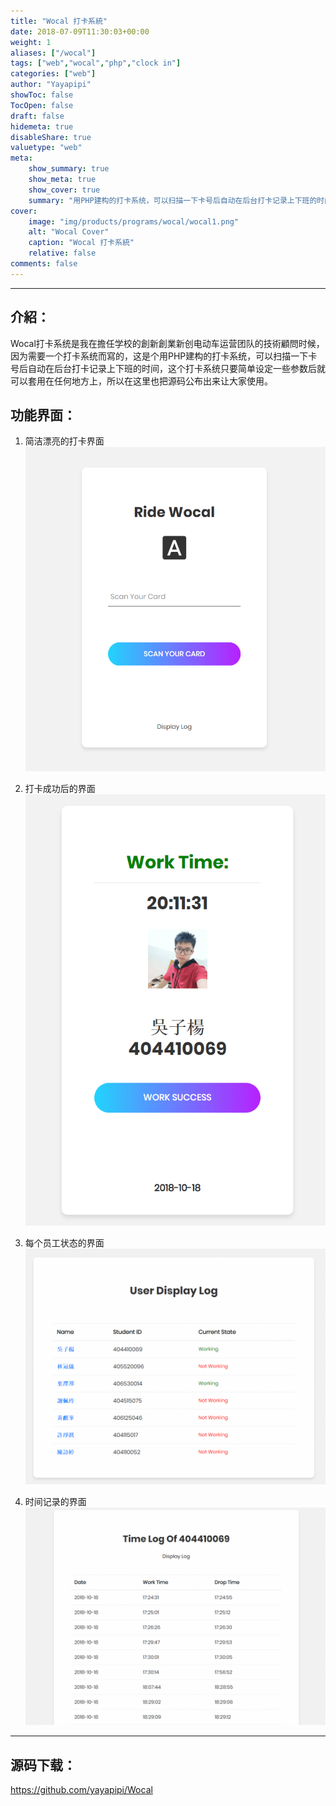 ```yaml
---
title: "Wocal 打卡系統"
date: 2018-07-09T11:30:03+00:00
weight: 1
aliases: ["/wocal"]
tags: ["web","wocal","php","clock in"]
categories: ["web"]
author: "Yayapipi"
showToc: false
TocOpen: false
draft: false
hidemeta: true
disableShare: true
valuetype: "web"
meta:
    show_summary: true
    show_meta: true
    show_cover: true
    summary: "用PHP建构的打卡系统，可以扫描一下卡号后自动在后台打卡记录上下班的时间"
cover:
    image: "img/products/programs/wocal/wocal1.png"
    alt: "Wocal Cover"
    caption: "Wocal 打卡系統"
    relative: false
comments: false
---
```

---

## 介紹：
Wocal打卡系统是我在擔任学校的創新創業新创电动车运营团队的技術顧問时候，因为需要一个打卡系统而寫的，这是个用PHP建构的打卡系统，可以扫描一下卡号后自动在后台打卡记录上下班的时间，这个打卡系统只要简单设定一些参数后就可以套用在任何地方上，所以在这里也把源码公布出来让大家使用。

## 功能界面：
1. 简洁漂亮的打卡界面
![1](/img/products/programs/wocal/wocal1.png)

2. 打卡成功后的界面
![2](/img/products/programs/wocal/wocal2.png)

3. 每个员工状态的界面
![3](/img/products/programs/wocal/wocal3.png)

4. 时间记录的界面
![4](/img/products/programs/wocal/wocal4.png)

---

## 源码下载：
https://github.com/yayapipi/Wocal